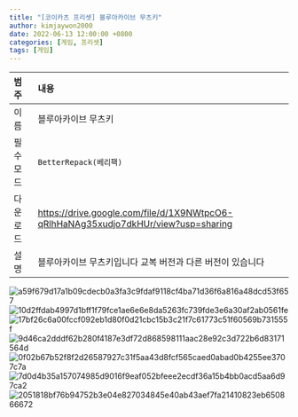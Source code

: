 ```yaml
---
title: "[코이카츠 프리셋] 블루아카이브 무츠키"
author: kimjaywon2000
date: 2022-06-13 12:00:00 +0800
categories: [게임, 프리셋]
tags: [게임]
---
```


| 범주             | 내용            |
|:----------------|:---------------|
| 이름             | 블루아카이브 무츠키  |
| 필수 모드         | `BetterRepack(베리팩)`       |
| 다운로드          | <https://drive.google.com/file/d/1X9NWtpcO6-qRlhHaNAg35xudjo7dkHUr/view?usp=sharing> |
| 설명             | 블루아카이브 무츠키입니다 교복 버전과 다른 버전이 있습니다   |

![a59f679d17a1b09cdecb0a3fa3c9fdaf9118cf4ba71d36f6a816a48dcd53f657](https://user-images.githubusercontent.com/76558033/174443686-990ac518-c5db-4b9f-bf85-83b80b9e3b39.png)
![10d2ffdab4997d1bff1f79fce1ae6e6e8da5263fc739fde3e6a30af2ab0561fe](https://user-images.githubusercontent.com/76558033/174443688-92c2f661-170d-4a27-a289-51e2cb517a3b.png)
![17bf26c6a00fccf092eb1d80f0d21cbc15b3c21f7c61773c51f60569b731555f](https://user-images.githubusercontent.com/76558033/174443689-7093b477-396b-4fab-b725-5f91724c82d4.png)
![9d46ca2dddf62b280f4187e3df72d868598111aac28e92c3d722b6d83171564d](https://user-images.githubusercontent.com/76558033/174443691-56cf53a5-02b1-4c0d-8423-291fb27854d1.png)
![0f02b67b52f8f2d26587927c31f5aa43d8fcf565caed0abad0b4255ee3707c7a](https://user-images.githubusercontent.com/76558033/174443693-7d6fcdbe-eb3e-46da-8547-ceeb8681b0a0.png)
![7d0d4b35a157074985d9016f9eaf052bfeee2ecdf36a15b4bb0acd5aa6d97ca2](https://user-images.githubusercontent.com/76558033/174443695-88e49333-8096-44d5-9a99-e6d4e5bb3527.jpg)
![2051818bf76b94752b3e04e827034845e40ab43aef7fa21410823eb650866672](https://user-images.githubusercontent.com/76558033/174443696-02235dd3-a38e-4843-93fe-8a32c34f2223.png)
